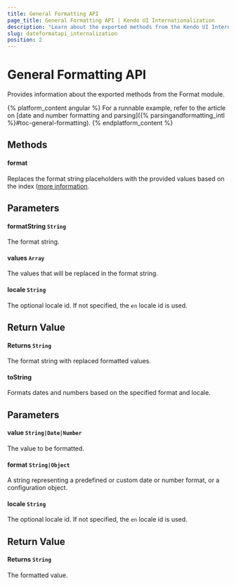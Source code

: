 ```yaml
---
title: General Formatting API
page_title: General Formatting API | Kendo UI Internationalization
description: "Learn about the exported methods from the Kendo UI Internationalization General Formatting module."
slug: dateformatapi_internalization
position: 2
---
```


# General Formatting API

Provides information about the exported methods from the Format module.

{% platform_content angular %}
For a runnable example, refer to the article on [date and number formatting and parsing]({% parsingandformatting_intl %}#toc-general-formatting).
{% endplatform_content %}

## Methods

#### format

Replaces the format string placeholders with the provided values based on the index ([more information](https://github.com/telerik/kendo-intl/blob/master/docs/general-formatting/index.md).

## Parameters

#### formatString `String`

The format string.

#### values `Array`

The values that will be replaced in the format string.

#### locale `String`

The optional locale id. If not specified, the `en` locale id is used.

## Return Value

#### Returns `String`

The format string with replaced formatted values.

#### toString

Formats dates and numbers based on the specified format and locale.

## Parameters

#### value `String|Date|Number`

The value to be formatted.

#### format `String|Object`

A string representing a predefined or custom date or number format, or a configuration object.

#### locale `String`

The optional locale id. If not specified, the `en` locale id is used.

## Return Value

#### Returns `String`

The formatted value.
